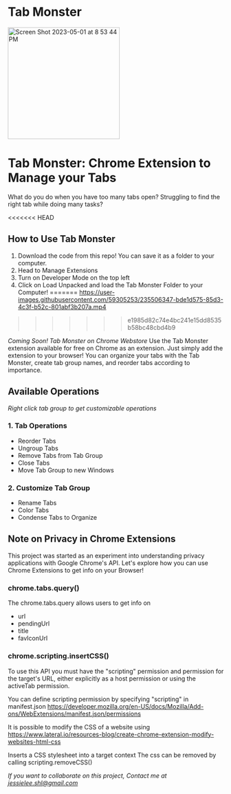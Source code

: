 # Tab Monster
<img width="260" alt="Screen Shot 2023-05-01 at 8 53 44 PM" src="https://user-images.githubusercontent.com/59305253/235506402-e9d6444f-347b-4924-95ce-4f1d0774f8ce.png">


# Tab Monster: Chrome Extension to Manage your Tabs

What do you do when you have too many tabs open? 
Struggling to find the right tab while doing many tasks?

<<<<<<< HEAD
## How to Use Tab Monster

1. Download the code from this repo! You can save it as a folder to your computer.
2. Head to Manage Extensions
3. Turn on Developer Mode on the top left
4. Click on Load Unpacked and load the Tab Monster Folder to your Computer!
=======
https://user-images.githubusercontent.com/59305253/235506347-bde1d575-85d3-4c3f-b52c-801abf3b207a.mp4
>>>>>>> e1985d82c74e4bc241e15dd8535b58bc48cbd4b9


<em>Coming Soon! Tab Monster on Chrome Webstore</em>
Use the Tab Monster extension available for free on Chrome as an extension.
Just simply add the extension to your browser! You can organize your tabs with the Tab Monster, create tab group names, and reorder tabs according to importance.

## Available Operations
*Right click tab group to get customizable operations*

### 1. Tab Operations
* Reorder Tabs
* Ungroup Tabs
* Remove Tabs from Tab Group
* Close Tabs
* Move Tab Group to new Windows

### 2. Customize Tab Group
* Rename Tabs
* Color Tabs 
* Condense Tabs to Organize 

## Note on Privacy in Chrome Extensions

This project was started as an experiment into understanding privacy applications with Google Chrome's API. Let's explore how you can use Chrome Extensions to get info on your Browser!

### chrome.tabs.query()
The chrome.tabs.query allows users to get info on
* url
* pendingUrl
* title
* favIconUrl

### chrome.scripting.insertCSS()
To use this API you must have the "scripting" permission and permission for the target's URL, either explicitly as a host permission or using the activeTab permission.

You can define scripting permission by specifying "scripting" in manifest.json
https://developer.mozilla.org/en-US/docs/Mozilla/Add-ons/WebExtensions/manifest.json/permissions

It is possible to modify the CSS of a website using 
https://www.lateral.io/resources-blog/create-chrome-extension-modify-websites-html-css 

Inserts a CSS stylesheet into a target context
The css can be removed by calling scripting.removeCSS()

<em>If you want to collaborate on this project, Contact me at jessielee.shl@gmail.com</em>


